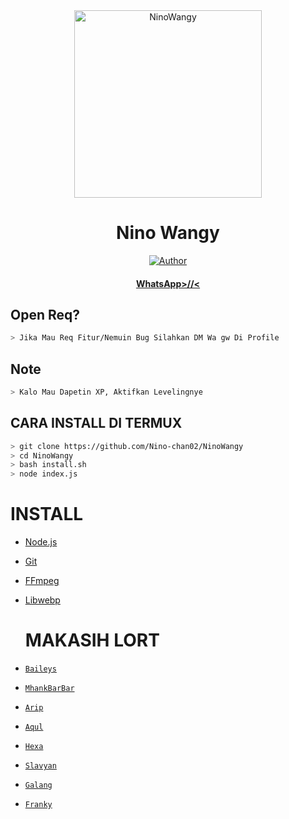 <div align="center">
<img src="https://i.ibb.co/wMxq4RY/b092512ed0a0.jpg" alt="NinoWangy" width="300" />

# Nino Wangy

>
>
>
</div>
<p align="center">
  <a href="https://github.com/Nino-chan02"><img title="Author" src="https://img.shields.io/badge/Author-Nino-red.svg?style=for-the-badge&logo=github" /></a>
  <h4 align="center">
  <a href="https://wa.me/6288286421519">WhatsApp>//< </a>
</h4>
</p>

## Open Req?
```bash
> Jika Mau Req Fitur/Nemuin Bug Silahkan DM Wa gw Di Profile
```

## Note
```bash
> Kalo Mau Dapetin XP, Aktifkan Levelingnye
```

## CARA INSTALL DI TERMUX
```bash
> git clone https://github.com/Nino-chan02/NinoWangy
> cd NinoWangy
> bash install.sh
> node index.js
```

# INSTALL
* [Node.js](https://nodejs.org/en/)
* [Git](https://git-scm.com/downloads)
* [FFmpeg](https://ffmpeg.org/download.html)
* [Libwebp](https://developers.google.com/speed/webp/download)

  # MAKASIH LORT
* [`Baileys`](https://github.com/adiwajshing/Baileys)
* [`MhankBarBar`](https://github.com/MhankBarBar)
* [`Arip`](https://github.com/Akkun3704)
* [`Aqul`](https://github.com/zennn08)
* [`Hexa`](https://github.com/Hexagonz)
* [`Slavyan`](https://github.com/SlavyanDesu)
* [`Galang`](https://github.com/Zobin33)
* [`Franky`](https://github.com/Frankysolo)
  
  
